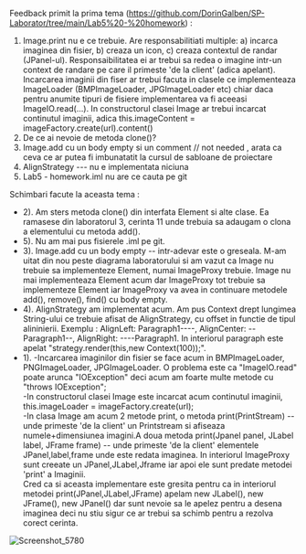 Feedback primit la prima tema (https://github.com/DorinGalben/SP-Laborator/tree/main/Lab5%20-%20homework) :
1) Image.print nu e ce trebuie. Are responsabilitiati multiple: a) incarca imaginea din fisier, b)  creaza un icon, c) creaza contextul de randar (JPanel-ul). Responsaibilitatea ei ar trebui sa redea o imagine intr-un context de randare pe care il primeste 'de la client' (adica apelant). Incarcarea imaginii din fiser ar trebui facuta in clasele ce implementeaza ImageLoader (BMPImageLoader, JPGImageLoader etc) chiar daca pentru anumite tipuri de fisiere implementarea va fi aceeasi ImageIO.read(...). In constructorul clasei Image ar trebui incarcat continutul imaginii, adica  this.imageContent = imageFactory.create(url).content()
2) De ce ai nevoie de metoda clone()?
3) Image.add cu un body empty si un comment // not needed , arata ca ceva ce ar putea fi imbunatatit la cursul de sabloane de proiectare
4) AlignStrategy --- nu e implementata niciuna
6) Lab5 - homework.iml nu are ce cauta pe git

Schimbari facute la aceasta tema :

- 2). Am sters metoda clone() din interfata Element si alte clase. Ea ramasese din laboratorul 3, cerinta 11 unde trebuia sa adaugam o clona a elementului cu metoda add().
- 5). Nu am mai pus fisierele .iml pe git.
- 3). Image.add cu un body empty -- intr-adevar este o greseala. M-am uitat din nou peste diagrama laboratorului si am vazut ca Image nu trebuie sa implementeze Element, numai ImageProxy trebuie. Image nu mai implementeaza Element acum dar ImageProxy tot trebuie sa implementeze Element iar ImageProxy va avea in continuare metodele add(), remove(), find() cu body empty.
- 4). AlignStrategy am implementat acum. Am pus Context drept lungimea String-ului ce trebuie afisat de AlignStrategy, cu offset in functie de tipul alininierii.
Exemplu : AlignLeft: Paragraph1----, AlignCenter: --Paragraph1--, AlignRight: ----Paragraph1. In interiorul paragraph este apelat "strategy.render(this,new Context(100));".
- 1). -Incarcarea imaginilor din fisier se face acum in BMPImageLoader, PNGImageLoader, JPGImageLoader. O problema este ca "ImageIO.read" poate arunca "IOException" deci acum am foarte multe metode cu "throws IOException";
   <br/>-In constructorul clasei Image este incarcat acum continutul imaginii, this.imageLoader = imageFactory.create(url);
   <br/>-In clasa Image am acum 2 metode print, o metoda print(PrintStream) -- unde primeste 'de la client' un Printstream si afiseaza numele+dimensiunea imagini.A doua metoda print(Jpanel panel, JLabel label, JFrame frame) -- unde primeste 'de la client' elementele JPanel,label,frame unde este redata imaginea. In interiorul ImageProxy sunt creeate un JPanel,JLabel,Jframe iar apoi ele sunt predate metodei 'print' a Imaginii. 
   <br/>Cred ca si aceasta implementare este gresita pentru ca in interiorul metodei print(JPanel,JLabel,JFrame) apelam new JLabel(), new JFrame(), new JPanel() dar sunt nevoie sa le apelez pentru a desena imaginea deci nu stiu sigur ce ar trebui sa schimb pentru a rezolva corect cerinta.
   
   
 ![Screenshot_5780](https://user-images.githubusercontent.com/91731551/140642785-ad0f8122-2f36-4b26-b2c0-0c94f8d262a6.png)
